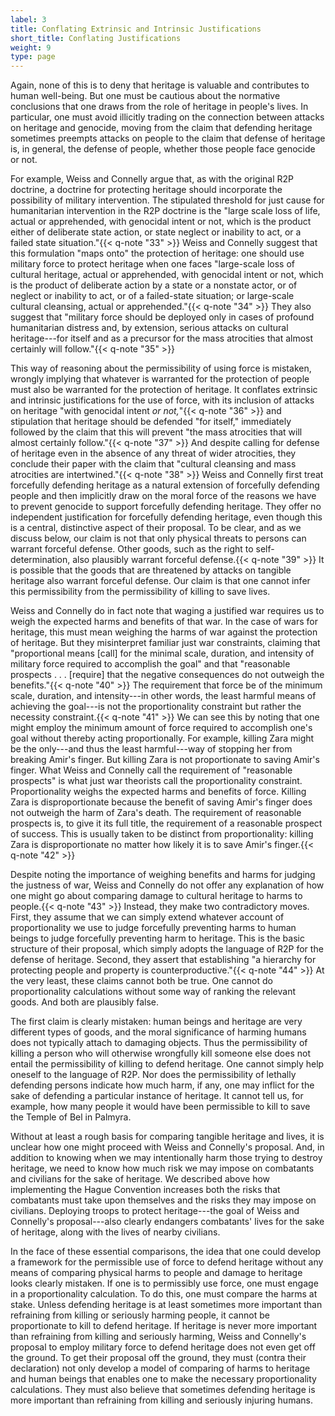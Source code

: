 ```yaml
---
label: 3
title: Conflating Extrinsic and Intrinsic Justifications
short_title: Conflating Justifications
weight: 9
type: page
---
```


Again, none of this is to deny that heritage is valuable and contributes to human well-being. But one must be cautious about the normative conclusions that one draws from the role of heritage in people's lives. In particular, one must avoid illicitly trading on the connection between attacks on heritage and genocide, moving from the claim that defending heritage sometimes preempts attacks on people to the claim that defense of heritage is, in general, the defense of people, whether those people face genocide or not.

For example, Weiss and Connelly argue that, as with the original R2P doctrine, a doctrine for protecting heritage should incorporate the possibility of military intervention. The stipulated threshold for just cause for humanitarian intervention in the R2P doctrine is the "large scale loss of life, actual or apprehended, with genocidal intent or not, which is the product either of deliberate state action, or state neglect or inability to act, or a failed state situation."{{< q-note "33" >}} Weiss and Connelly suggest that this formulation "maps onto" the protection of heritage: one should use military force to protect heritage when one faces "large-scale loss of cultural heritage, actual or apprehended, with genocidal intent or not, which is the product of deliberate action by a state or a nonstate actor, or of neglect or inability to act, or of a failed-state situation; or large-scale cultural cleansing, actual or apprehended."{{< q-note "34" >}} They also suggest that "military force should be deployed only in cases of profound humanitarian distress and, by extension, serious attacks on cultural heritage---for itself and as a precursor for the mass atrocities that almost certainly will follow."{{< q-note "35" >}}

This way of reasoning about the permissibility of using force is mistaken, wrongly implying that whatever is warranted for the protection of people must also be warranted for the protection of heritage. It conflates extrinsic and intrinsic justifications for the use of force, with its inclusion of attacks on heritage "with genocidal intent *or not,*"{{< q-note "36" >}} and stipulation that heritage should be defended "for itself," immediately followed by the claim that this will prevent "the mass atrocities that will almost certainly follow."{{< q-note "37" >}} And despite calling for defense of heritage even in the absence of any threat of wider atrocities, they conclude their paper with the claim that "cultural cleansing and mass atrocities are intertwined."{{< q-note "38" >}} Weiss and Connelly first treat forcefully defending heritage as a natural extension of forcefully defending people and then implicitly draw on the moral force of the reasons we have to prevent genocide to support forcefully defending heritage. They offer no independent justification for forcefully defending heritage, even though this is a central, distinctive aspect of their proposal. To be clear, and as we discuss below, our claim is not that only physical threats to persons can warrant forceful defense. Other goods, such as the right to self-determination, also plausibly warrant forceful defense.{{< q-note "39" >}} It is possible that the goods that are threatened by attacks on tangible heritage also warrant forceful defense. Our claim is that one cannot infer this permissibility from the permissibility of killing to save lives.

Weiss and Connelly do in fact note that waging a justified war requires us to weigh the expected harms and benefits of that war. In the case of wars for heritage, this must mean weighing the harms of war against the protection of heritage. But they misinterpret familiar just war constraints, claiming that "proportional means \[call\] for the minimal scale, duration, and intensity of military force required to accomplish the goal" and that "reasonable prospects . . . \[require\] that the negative consequences do not outweigh the benefits."{{< q-note "40" >}} The requirement that force be of the minimum scale, duration, and intensity---in other words, the least harmful means of achieving the goal---is not the proportionality constraint but rather the necessity constraint.{{< q-note "41" >}} We can see this by noting that one might employ the minimum amount of force required to accomplish one's goal without thereby acting proportionally. For example, killing Zara might be the only---and thus the least harmful---way of stopping her from breaking Amir's finger. But killing Zara is not proportionate to saving Amir's finger. What Weiss and Connelly call the requirement of "reasonable prospects" is what just war theorists call the proportionality constraint. Proportionality weighs the expected harms and benefits of force. Killing Zara is disproportionate because the benefit of saving Amir's finger does not outweigh the harm of Zara's death. The requirement of reasonable prospects is, to give it its full title, the requirement of a reasonable prospect of success. This is usually taken to be distinct from proportionality: killing Zara is disproportionate no matter how likely it is to save Amir's finger.{{< q-note "42" >}}

Despite noting the importance of weighing benefits and harms for judging the justness of war, Weiss and Connelly do not offer any explanation of how one might go about comparing damage to cultural heritage to harms to people.{{< q-note "43" >}} Instead, they make two contradictory moves. First, they assume that we can simply extend whatever account of proportionality we use to judge forcefully preventing harms to human beings to judge forcefully preventing harm to heritage. This is the basic structure of their proposal, which simply adopts the language of R2P for the defense of heritage. Second, they assert that establishing "a hierarchy for protecting people and property is counterproductive."{{< q-note "44" >}} At the very least, these claims cannot both be true. One cannot do proportionality calculations without some way of ranking the relevant goods. And both are plausibly false.

The first claim is clearly mistaken: human beings and heritage are very different types of goods, and the moral significance of harming humans does not typically attach to damaging objects. Thus the permissibility of killing a person who will otherwise wrongfully kill someone else does not entail the permissibility of killing to defend heritage. One cannot simply help oneself to the language of R2P. Nor does the permissibility of lethally defending persons indicate how much harm, if any, one may inflict for the sake of defending a particular instance of heritage. It cannot tell us, for example, how many people it would have been permissible to kill to save the Temple of Bel in Palmyra.

Without at least a rough basis for comparing tangible heritage and lives, it is unclear how one might proceed with Weiss and Connelly's proposal. And, in addition to knowing when we may intentionally harm those trying to destroy heritage, we need to know how much risk we may impose on combatants and civilians for the sake of heritage. We described above how implementing the Hague Convention increases both the risks that combatants must take upon themselves and the risks they may impose on civilians. Deploying troops to protect heritage---the goal of Weiss and Connelly's proposal---also clearly endangers combatants' lives for the sake of heritage, along with the lives of nearby civilians.

In the face of these essential comparisons, the idea that one could develop a framework for the permissible use of force to defend heritage without any means of comparing physical harms to people and damage to heritage looks clearly mistaken. If one is to permissibly use force, one must engage in a proportionality calculation. To do this, one must compare the harms at stake. Unless defending heritage is at least sometimes more important than refraining from killing or seriously harming people, it cannot be proportionate to kill to defend heritage. If heritage is never more important than refraining from killing and seriously harming, Weiss and Connelly's proposal to employ military force to defend heritage does not even get off the ground. To get their proposal off the ground, they must (contra their declaration) not only develop a model of comparing of harms to heritage and human beings that enables one to make the necessary proportionality calculations. They must also believe that sometimes defending heritage is more important than refraining from killing and seriously injuring humans.
